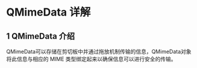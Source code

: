 # QMimeData 详解

## 1 QMimeData 介绍

​		QMimeData可以存储在剪切板中并通过拖放机制传输的信息，QMimeData对象将此信息与相应的 MIME 类型绑定起来以确保信息可以进行安全的传输。

